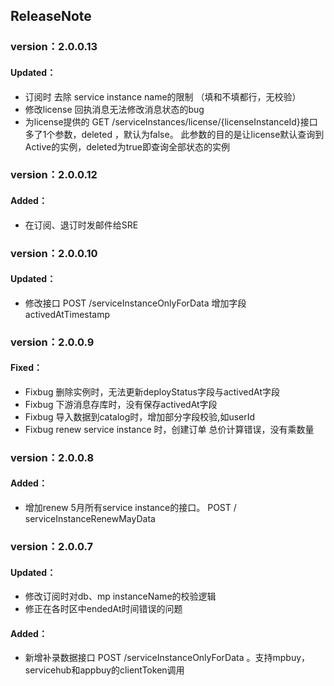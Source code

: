 ## ReleaseNote

### version：2.0.0.13
#### Updated：
- 订阅时 去除 service instance name的限制 （填和不填都行，无校验）
- 修改license 回执消息无法修改消息状态的bug
- 为license提供的 GET /serviceInstances/license/{licenseInstanceId}接口多了1个参数，deleted ，默认为false。 此参数的目的是让license默认查询到 Active的实例，deleted为true即查询全部状态的实例

### version：2.0.0.12
#### Added：
- 在订阅、退订时发邮件给SRE

### version：2.0.0.10
#### Updated：
- 修改接口 POST  /serviceInstanceOnlyForData 增加字段 activedAtTimestamp

### version：2.0.0.9
#### Fixed：
- Fixbug  删除实例时，无法更新deployStatus字段与activedAt字段
- Fixbug  下游消息存库时，没有保存activedAt字段
- Fixbug  导入数据到catalog时，增加部分字段校验,如userId
- Fixbug  renew service instance 时，创建订单 总价计算错误，没有乘数量

### version：2.0.0.8
#### Added：
- 增加renew 5月所有service instance的接口。 POST / serviceInstanceRenewMayData

### version：2.0.0.7
#### Updated：
- 修改订阅时对db、mp instanceName的校验逻辑
- 修正在各时区中endedAt时间错误的问题
#### Added：
- 新增补录数据接口  POST  /serviceInstanceOnlyForData 。支持mpbuy，servicehub和appbuy的clientToken调用

